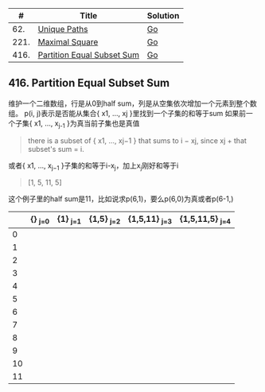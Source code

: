 | #        | Title                                                    | Solution                                    |
| -------- | -------------------------------------------------------- | ------------------------------------------- |
| 62.      | [Unique Paths][unique-paths]                             |   [Go](unique_paths.go)                     |
| 221.     | [Maximal Square][maximal-square]                         |   [Go](maximal_square.go)                   |
| 416.     | [Partition Equal Subset Sum][partition-equal-subset-sum] |   [Go](partition_equal_subset_sum.go)       |

[unique-paths]: https://leetcode.com/problems/unique-paths/
[maximal-square]: https://leetcode.com/problems/maximal-square/
[partition-equal-subset-sum]: https://leetcode.com/problems/partition-equal-subset-sum/

## 416. Partition Equal Subset Sum
维护一个二维数组，行是从0到half sum，列是从空集依次增加一个元素到整个数组。
p(i, j)表示是否能从集合{ x1, ..., xj }里找到一个子集的和等于sum
如果前一个子集{ x1, ..., x<sub>j-1</sub> }为真当前子集也是真值

> there is a subset of { x1, ..., xj−1 } that sums to i − xj, since xj + that subset's sum = i.

或者{ x1, ..., x<sub>j−1</sub> }子集的和等于i-x<sub>j</sub>，加上x<sub>j</sub>刚好和等于i
> [1, 5, 11, 5]

这个例子里的half sum是11，比如说求p(6,1)，要么p(6,0)为真或者p(6-1,)

|     | {} <sub>j=0</sub>  | {1} <sub>j=1</sub> | {1,5} <sub>j=2</sub> | {1,5,11} <sub>j=3</sub> | {1,5,11,5} <sub>j=4</sub> |
| --- | --- | --- | ----- | -------- | ---------- |
| 0   |     |     |       |          |            |
| 1   |     |     |       |          |            |
| 2   |     |     |       |          |            |
| 3   |     |     |       |          |            |
| 4   |     |     |       |          |            |
| 5   |     |     |       |          |            |
| 6   |     |     |       |          |            |
| 7   |     |     |       |          |            |
| 8   |     |     |       |          |            |
| 9   |     |     |       |          |            |
| 10  |     |     |       |          |            |
| 11  |     |     |       |          |            |
